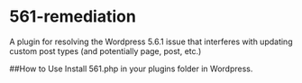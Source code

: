 # 561-remediation
A plugin for resolving the Wordpress 5.6.1 issue that interferes with updating custom post types (and potentially page, post, etc.)

##How to Use
Install 561.php in your plugins folder in Wordpress.
